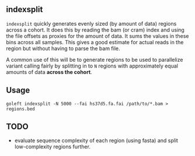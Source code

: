 indexsplit
----------

`indexsplit` quickly generates evenly sized (by amount of data) regions across
a cohort. It does this by reading the bam (or cram) index and using the file offsets as proxies
for the amount of data. It sums the values in these bins across all samples. This gives a good
estimate for actual reads in the region but without having to parse the bam file.

A common use of this will be to generate regions to be used to parallelize variant calling fairly
by splitting in to `N` regions with approximately equal amounts of data **across the cohort**.


Usage
-----

```
goleft indexsplit -N 5000 --fai hs37d5.fa.fai /path/to/*.bam > regions.bed
```

TODO
----

+ evaluate sequence complexity of each region (using fasta) and split low-complexity regions further.
